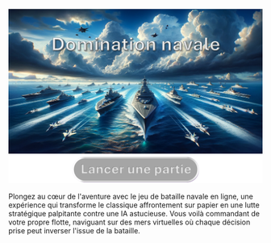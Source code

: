 [![affiche jeu](./readme_assets/Affiche.png)](http://domination-navale.com/)
[![Lancer une partie](./readme_assets/button_start.png)](http://domination-navale.com/)


Plongez au cœur de l'aventure avec le jeu de bataille navale en ligne, une expérience qui transforme le classique affrontement sur papier en une lutte stratégique palpitante contre une IA astucieuse. Vous voilà commandant de votre propre flotte, naviguant sur des mers virtuelles où chaque décision prise peut inverser l'issue de la bataille.

 

